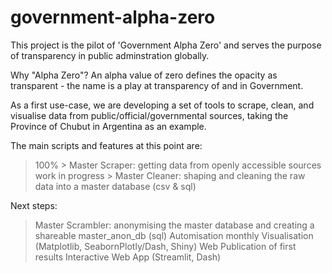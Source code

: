# government-alpha-zero
This project is the pilot of 'Government Alpha Zero' and serves the purpose of transparency in public adminstration globally.

Why "Alpha Zero"? An alpha value of zero defines the opacity as transparent - the name is a play at transparency of and in Government.

As a first use-case, we are developing a set of tools to scrape, clean, and visualise data from public/official/governmental
sources, taking the Province of Chubut in Argentina as an example.

The main scripts and features at this point are:

> 100% > Master Scraper: getting data from openly accessible sources
> work in progress > Master Cleaner: shaping and cleaning the raw data into a master database (csv & sql)


Next steps:

> Master Scrambler: anonymising the master database and creating a shareable master_anon_db (sql)
> Automisation monthly
> Visualisation (Matplotlib, SeabornPlotly/Dash, Shiny)
> Web Publication of first results
> Interactive Web App (Streamlit, Dash)
